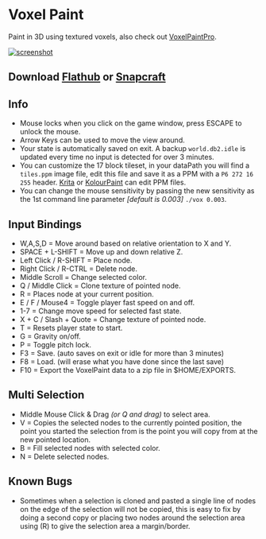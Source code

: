 # Voxel Paint
Paint in 3D using textured voxels, also check out [VoxelPaintPro](https://github.com/mrbid/VoxelPaintPro).

[![screenshot](https://dashboard.snapcraft.io/site_media/appmedia/2023/07/Screenshot_2023-07-29_03-11-25.png)](https://www.youtube.com/watch?v=op3-aAQyGIA)

## Download [Flathub](https://flathub.org/apps/com.voxdsp.VoxelPaint) or [Snapcraft](https://snapcraft.io/voxelpaint)

## Info
* Mouse locks when you click on the game window, press ESCAPE to unlock the mouse.
* Arrow Keys can be used to move the view around.
* Your state is automatically saved on exit. A backup `world.db2.idle` is updated every time no input is detected for over 3 minutes.
* You can customize the 17 block tileset, in your dataPath you will find a `tiles.ppm` image file, edit this file and save it as a PPM with a `P6 272 16 255` header. [Krita](https://krita.org) or [KolourPaint](https://apps.kde.org/en-gb/kolourpaint/) can edit PPM files.
* You can change the mouse sensitivity by passing the new sensitivity as the 1st command line parameter *[default is 0.003]* `./vox 0.003`.

## Input Bindings
* W,A,S,D = Move around based on relative orientation to X and Y.
* SPACE + L-SHIFT = Move up and down relative Z.
* Left Click / R-SHIFT = Place node.
* Right Click / R-CTRL = Delete node.
* Middle Scroll = Change selected color.
* Q / Middle Click = Clone texture of pointed node.
* R = Places node at your current position.
* E / F / Mouse4 = Toggle player fast speed on and off.
* 1-7 = Change move speed for selected fast state.
* X + C / Slash + Quote = Change texture of pointed node.
* T = Resets player state to start.
* G = Gravity on/off.
* P = Toggle pitch lock.
* F3 = Save. (auto saves on exit or idle for more than 3 minutes)
* F8 = Load. (will erase what you have done since the last save)
* F10 = Export the VoxelPaint data to a zip file in $HOME/EXPORTS.

## Multi Selection
* Middle Mouse Click & Drag *(or Q and drag)* to select area.
* V = Copies the selected nodes to the currently pointed position, the point you started the selection from is the point you will copy from at the new pointed location.
* B = Fill selected nodes with selected color.
* N = Delete selected nodes.

## Known Bugs
* Sometimes when a selection is cloned and pasted a single line of nodes on the edge of the selection will not be copied, this is easy to fix by doing a second copy or placing two nodes around the selection area using (R) to give the selection area a margin/border.
